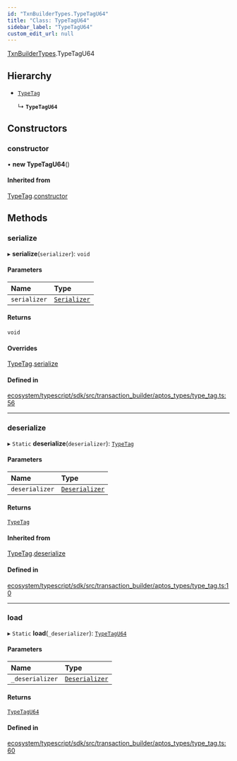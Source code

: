 ```yaml
---
id: "TxnBuilderTypes.TypeTagU64"
title: "Class: TypeTagU64"
sidebar_label: "TypeTagU64"
custom_edit_url: null
---
```


[TxnBuilderTypes](../namespaces/TxnBuilderTypes.md).TypeTagU64

## Hierarchy

- [`TypeTag`](TxnBuilderTypes.TypeTag.md)

  ↳ **`TypeTagU64`**

## Constructors

### constructor

• **new TypeTagU64**()

#### Inherited from

[TypeTag](TxnBuilderTypes.TypeTag.md).[constructor](TxnBuilderTypes.TypeTag.md#constructor)

## Methods

### serialize

▸ **serialize**(`serializer`): `void`

#### Parameters

| Name | Type |
| :------ | :------ |
| `serializer` | [`Serializer`](BCS.Serializer.md) |

#### Returns

`void`

#### Overrides

[TypeTag](TxnBuilderTypes.TypeTag.md).[serialize](TxnBuilderTypes.TypeTag.md#serialize)

#### Defined in

[ecosystem/typescript/sdk/src/transaction_builder/aptos_types/type_tag.ts:56](https://github.com/aptos-labs/aptos-core/blob/fb73eb358/ecosystem/typescript/sdk/src/transaction_builder/aptos_types/type_tag.ts#L56)

___

### deserialize

▸ `Static` **deserialize**(`deserializer`): [`TypeTag`](TxnBuilderTypes.TypeTag.md)

#### Parameters

| Name | Type |
| :------ | :------ |
| `deserializer` | [`Deserializer`](BCS.Deserializer.md) |

#### Returns

[`TypeTag`](TxnBuilderTypes.TypeTag.md)

#### Inherited from

[TypeTag](TxnBuilderTypes.TypeTag.md).[deserialize](TxnBuilderTypes.TypeTag.md#deserialize)

#### Defined in

[ecosystem/typescript/sdk/src/transaction_builder/aptos_types/type_tag.ts:10](https://github.com/aptos-labs/aptos-core/blob/fb73eb358/ecosystem/typescript/sdk/src/transaction_builder/aptos_types/type_tag.ts#L10)

___

### load

▸ `Static` **load**(`_deserializer`): [`TypeTagU64`](TxnBuilderTypes.TypeTagU64.md)

#### Parameters

| Name | Type |
| :------ | :------ |
| `_deserializer` | [`Deserializer`](BCS.Deserializer.md) |

#### Returns

[`TypeTagU64`](TxnBuilderTypes.TypeTagU64.md)

#### Defined in

[ecosystem/typescript/sdk/src/transaction_builder/aptos_types/type_tag.ts:60](https://github.com/aptos-labs/aptos-core/blob/fb73eb358/ecosystem/typescript/sdk/src/transaction_builder/aptos_types/type_tag.ts#L60)
